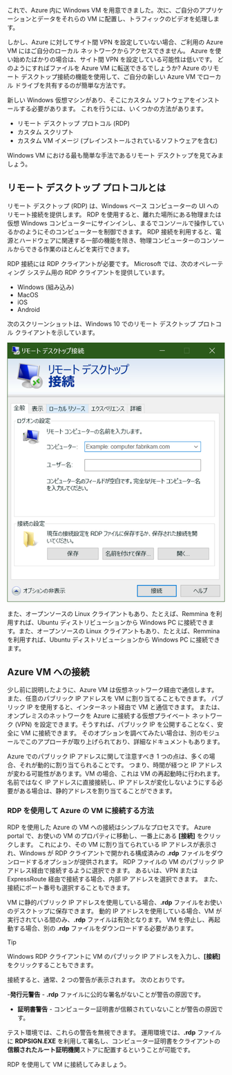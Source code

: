 これで、Azure 内に Windows VM を用意できました。次に、ご自分のアプリケーションとデータをそれらの VM に配置し、トラフィックのビデオを処理します。 

しかし、Azure に対してサイト間 VPN を設定していない場合、ご利用の Azure VM にはご自分のローカル ネットワークからアクセスできません。 Azure を使い始めたばかりの場合は、サイト間 VPN を設定している可能性は低いです。 どのようにすればファイルを Azure VM に転送できるでしょうか?  Azure のリモート デスクトップ接続の機能を使用して、ご自分の新しい Azure VM でローカル ドライブを共有するのが簡単な方法です。

新しい Windows 仮想マシンがあり、そこにカスタム ソフトウェアをインストールする必要があります。 これを行うには、いくつかの方法があります。

- リモート デスクトップ プロトコル (RDP)
- カスタム スクリプト
- カスタム VM イメージ (プレインストールされているソフトウェアを含む)

Windows VM における最も簡単な手法であるリモート デスクトップを見てみましょう。

## <a name="what-is-the-remote-desktop-protocol"></a>リモート デスクトップ プロトコルとは

リモート デスクトップ (RDP) は、Windows ベース コンピューターの UI へのリモート接続を提供します。 RDP を使用すると、離れた場所にある物理または仮想 Windows コンピューターにサインインし、まるでコンソールで操作しているかのようにそのコンピューターを制御できます。 RDP 接続を利用すると、電源とハードウェアに関連する一部の機能を除き、物理コンピューターのコンソールからできる作業のほとんどを実行できます。

RDP 接続には RDP クライアントが必要です。 Microsoft では、次のオペレーティング システム用の RDP クライアントを提供しています。

- Windows (組み込み)
- MacOS
- iOS
- Android

次のスクリーンショットは、Windows 10 でのリモート デスクトップ プロトコル クライアントを示しています。

![リモート デスクトップ プロトコル クライアントのユーザー インターフェイスのスクリーンショット。](../media/4-rdp-client.png)

また、オープンソースの Linux クライアントもあり、たとえば、Remmina を利用すれば、Ubuntu ディストリビューションから Windows PC に接続できます。また、オープンソースの Linux クライアントもあり、たとえば、Remmina を利用すれば、Ubuntu ディストリビューションから Windows PC に接続できます。

## <a name="connecting-to-an-azure-vm"></a>Azure VM への接続

少し前に説明したように、Azure VM は仮想ネットワーク経由で通信します。 また、任意のパブリック IP アドレスを VM に割り当てることもできます。 パブリック IP を使用すると、インターネット経由で VM と通信できます。 または、オンプレミスのネットワークを Azure に接続する仮想プライベート ネットワーク (VPN) を設定できます。そうすれば、パブリック IP を公開することなく、安全に VM に接続できます。 そのオプションを調べてみたい場合は、別のモジュールでこのアプローチが取り上げられており、詳細なドキュメントもあります。

Azure でのパブリック IP アドレスに関して注意すべき 1 つの点は、多くの場合、それが動的に割り当てられることです。 つまり、時間が経つと IP アドレスが変わる可能性があります。VM の場合、これは VM の再起動時に行われます。 名前ではなく IP アドレスに直接接続し、IP アドレスが変化しないようにする必要がある場合は、静的アドレスを割り当てることができます。

### <a name="how-do-you-connect-to-a-vm-in-azure-using-rdp"></a>RDP を使用して Azure の VM に接続する方法

RDP を使用した Azure の VM への接続はシンプルなプロセスです。 Azure portal で、お使いの VM のプロパティに移動し、一番上にある **[接続]** をクリックします。 これにより、その VM に割り当てられている IP アドレスが表示され、Windows が RDP クライアントで開かれる構成済みの **.rdp** ファイルをダウンロードするオプションが提供されます。 RDP ファイルの VM のパブリック IP アドレス経由で接続するように選択できます。 あるいは、VPN または ExpressRoute 経由で接続する場合、内部 IP アドレスを選択できます。 また、接続にポート番号も選択することもできます。

VM に静的パブリック IP アドレスを使用している場合、**.rdp** ファイルをお使いのデスクトップに保存できます。 動的 IP アドレスを使用している場合、VM が実行されている間のみ、**.rdp** ファイルは有効となります。 VM を停止し、再起動する場合、別の **.rdp** ファイルをダウンロードする必要があります。

> [!TIP]
> Windows RDP クライアントに VM のパブリック IP アドレスを入力し、**[接続]** をクリックすることもできます。

接続すると、通常、2 つの警告が表示されます。 次のとおりです。

-**発行元警告** - **.rdp** ファイルに公的な署名がないことが警告の原因です。
- **証明書警告** - コンピューター証明書が信頼されていないことが警告の原因です。

テスト環境では、これらの警告を無視できます。 運用環境では、**.rdp** ファイルに **RDPSIGN.EXE** を利用して署名し、コンピューター証明書をクライアントの**信頼されたルート証明機関**ストアに配置するということが可能です。

RDP を使用して VM に接続してみましょう。
